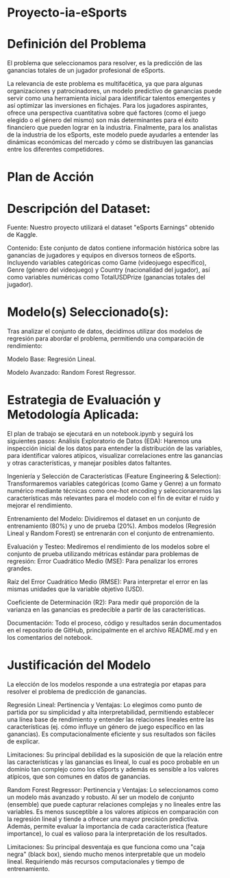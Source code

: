 # Proyecto-ia-eSports

# Definición del Problema
El problema que seleccionamos para resolver, es la predicción de las ganancias totales de un jugador profesional de eSports.

La relevancia de este problema es multifacética, ya que para algunas organizaciones y patrocinadores, un modelo predictivo de ganancias puede servir como una herramienta inicial para identificar talentos emergentes y así optimizar las inversiones en fichajes. Para los jugadores aspirantes, ofrece una perspectiva cuantitativa sobre qué factores (como el juego elegido o el género del mismo) son más determinantes para el éxito financiero que pueden lograr en la industria. Finalmente, para los analistas de la industria de los eSports, este modelo puede ayudarles a entender las dinámicas económicas del mercado y cómo se distribuyen las ganancias entre los diferentes competidores.

# Plan de Acción
# Descripción del Dataset:
Fuente: Nuestro proyecto utilizará el dataset "eSports Earnings" obtenido de Kaggle.

Contenido: Este conjunto de datos contiene información histórica sobre las ganancias de jugadores y equipos en diversos torneos de eSports. Incluyendo variables categóricas como Game (videojuego específico), Genre (género del videojuego) y Country (nacionalidad del jugador), así como variables numéricas como TotalUSDPrize (ganancias totales del jugador).

# Modelo(s) Seleccionado(s): 
Tras analizar el conjunto de datos, decidimos utilizar dos modelos de regresión para abordar el problema, permitiendo una comparación de rendimiento:

Modelo Base: Regresión Lineal.

Modelo Avanzado: Random Forest Regressor.

# Estrategia de Evaluación y Metodología Aplicada:
El plan de trabajo se ejecutará en un notebook.ipynb y seguirá los siguientes pasos:
Análisis Exploratorio de Datos (EDA): Haremos una inspección inicial de los datos para entender la distribución de las variables, para identificar valores atípicos, visualizar correlaciones entre las ganancias y otras características, y manejar posibles datos faltantes.

Ingeniería y Selección de Características (Feature Engineering & Selection): Transformaremos variables categóricas (como Game y Genre) a un formato numérico mediante técnicas como one-hot encoding y seleccionaremos las características más relevantes para el modelo con el fin de evitar el ruido y mejorar el rendimiento.

Entrenamiento del Modelo: Dividiremos el dataset en un conjunto de entrenamiento (80%) y uno de prueba (20%). Ambos modelos (Regresión Lineal y Random Forest) se entrenarán con el conjunto de entrenamiento.

Evaluación y Testeo: Mediremos el rendimiento de los modelos sobre el conjunto de prueba utilizando métricas estándar para problemas de regresión:
Error Cuadrático Medio (MSE): Para penalizar los errores grandes.

Raíz del Error Cuadrático Medio (RMSE): Para interpretar el error en las mismas unidades que la variable objetivo (USD).

Coeficiente de Determinación (R2): Para medir qué proporción de la varianza en las ganancias es predecible a partir de las características.

Documentación: Todo el proceso, código y resultados serán documentados en el repositorio de GitHub, principalmente en el archivo README.md y en los comentarios del notebook.




# Justificación del Modelo
La elección de los modelos responde a una estrategia por etapas para resolver el problema de predicción de ganancias.

Regresión Lineal:
Pertinencia y Ventajas: Lo elegimos como punto de partida por su simplicidad y alta interpretabilidad, permitiendo establecer una línea base de rendimiento y entender las relaciones lineales entre las características (ej. cómo influye un género de juego específico en las ganancias). Es computacionalmente eficiente y sus resultados son fáciles de explicar.

Limitaciones: Su principal debilidad es la suposición de que la relación entre las características y las ganancias es lineal, lo cual es poco probable en un dominio tan complejo como los eSports y además es sensible a los valores atípicos, que son comunes en datos de ganancias.

Random Forest Regressor:
Pertinencia y Ventajas: Lo seleccionamos como un modelo más avanzado y robusto. Al ser un modelo de conjunto (ensemble) que puede capturar relaciones complejas y no lineales entre las variables. Es menos susceptible a los valores atípicos en comparación con la regresión lineal y tiende a ofrecer una mayor precisión predictiva. Además, permite evaluar la importancia de cada característica (feature importance), lo cual es valioso para la interpretación de los resultados.

Limitaciones: Su principal desventaja es que funciona como una "caja negra" (black box), siendo mucho menos interpretable que un modelo lineal. Requiriendo más recursos computacionales y tiempo de entrenamiento.


